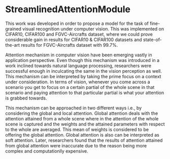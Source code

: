 # StreamlinedAttentionModule
This work was developed in order to propose a model for the task of fine-grained visual recognition under computer vision. This was implemented on CIFAR10, CIFAR100 and FGVC-Aircrafts dataset, where we could prove considerable gain in results for CIFAR10 &amp; CIFAR100 datasets and state-of-the-art results for FGVC-Aircrafts dataset with 99.7%. 

Attention mechanism in computer vision have been emerging vastly in application perspective. Even though this mechanism was introduced in a work inclined towards natural language processing, researchers were successful enough in inculcating the same in the vision perception as well. This mechanism can be interpreted by taking the prime focus on a context under consideration. In terms of vision, whenever you come across a scenario you get to focus on a certain partial of the whole scene in that scenario and paying attention to that particular partial is what your attention is grabbed towards. 

This mechanism can be approached in two different ways i.e., by considering the global and local attention. Global attention deals with the attention attained from a whole scene where in the attention of the whole scene is captured and the weights and the attained parameters with respect to the whole are averaged. This mean of weights is considered to be offering the global attention. Global attention is also can be interpreted as soft attention. Later, researchers found that the results of attention attained from global attention were inaccurate due to the reason being more complex and computationlly expensive.  
